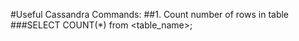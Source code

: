#Useful Cassandra Commands:
##1. Count number of rows in table
###SELECT COUNT(*) from <table_name>;

